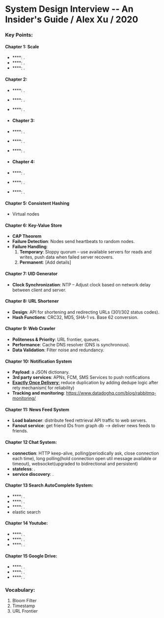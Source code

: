 # System Design Interview -- An Insider's Guide / Alex Xu / 2020

### Key Points:

#### Chapter 1: Scale
- ****: . 
- ****: .
- ****: .

#### Chapter 2: 
- ****: . 
- ****: .
- ****: .
  
- #### Chapter 3: 
- ****: . 
- ****: .
- ****: .
  
- #### Chapter 4: 
- ****: . 
- ****: .
- ****: .

#### Chapter 5: Consistent Hashing
- Virtual nodes

#### Chapter 6: Key-Value Store
- **CAP Theorem**
- **Failure Detection**: Nodes send heartbeats to random nodes.
- **Failure Handling**:
  1. **Temporary**: Sloppy quorum – use available servers for reads and writes, push data when failed server recovers.
  2. **Permanent**: [Add details]

#### Chapter 7: UID Generator
- **Clock Synchronization**: NTP – Adjust clock based on network delay between client and server.

#### Chapter 8: URL Shortener
- **Design**: API for shortening and redirecting URLs (301/302 status codes).
- **Hash Functions**: CRC32, MD5, SHA-1 vs. Base 62 conversion.

#### Chapter 9: Web Crawler
- **Politeness & Priority**: URL frontier, queues.
- **Performance**: Cache DNS resolver (DNS is synchronous).
- **Data Validation**: Filter noise and redundancy.

#### Chapter 10: Notification System
- **Payload**: a JSON dictionary.
- **3rd party services**: APNs, FCM, SMS Services to push notifications
- [**Exactly Once Delivery**:](https://bravenewgeek.com/you-cannot-have-exactly-once-delivery/) reduce duplication by adding dedupe logic after rety mechanism( for reliability)
- **Tracking and monitoring**: https://www.datadoghq.com/blog/rabbitmq-monitoring/

#### Chapter 11: News Feed System
- **Load balancer**: distribute feed rettrieval API traffic to web servers. 
- **Fanout service**: get friend IDs from graph db --> deliver news feeds to friends.
  
#### Chapter 12 Chat System: 
- **connection**: HTTP keep-alive, polling(periodically ask, close connection each time), long polling(hold connection open util message available or timeout), websocket(upgraded to bidirectional and persistent)
- **stateless**: .
- **service discovery**: .
  
#### Chapter 13 Search AutoComplete System: 
- ****: . 
- ****: .
- ****: .
- elastic search

#### Chapter 14 Youtube: 
- ****: . 
- ****: .
- ****: .

#### Chapter 15 Google Drive: 
- ****: . 
- ****: .
- ****: .
  
### Vocabulary:
1. Bloom Filter
2. Timestamp
3. URL Frontier

